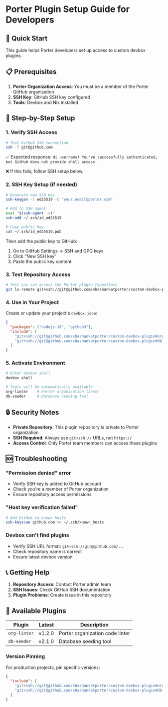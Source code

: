 # Porter Plugin Setup Guide for Developers

## 🎯 Quick Start

This guide helps Porter developers set up access to custom devbox plugins.

## 📋 Prerequisites

1. **Porter Organization Access**: You must be a member of the Porter GitHub organization
2. **SSH Key**: GitHub SSH key configured
3. **Tools**: Devbox and Nix installed

## 🔧 Step-by-Step Setup

### 1. Verify SSH Access
```bash
# Test GitHub SSH connection
ssh -T git@github.com
```
✅ Expected response: `Hi username! You've successfully authenticated, but GitHub does not provide shell access.`

❌ If this fails, follow SSH setup below.

### 2. SSH Key Setup (if needed)
```bash
# Generate new SSH key
ssh-keygen -t ed25519 -C "your.email@porter.com"

# Add to SSH agent
eval "$(ssh-agent -s)"
ssh-add ~/.ssh/id_ed25519

# Copy public key
cat ~/.ssh/id_ed25519.pub
```

Then add the public key to GitHub:
1. Go to GitHub Settings → SSH and GPG keys
2. Click "New SSH key"
3. Paste the public key content

### 3. Test Repository Access
```bash
# Test you can access the Porter plugin repository
git ls-remote git+ssh://git@github.com/shashankatporter/custom-devbox-plugin.git
```

### 4. Use in Your Project
Create or update your project's `devbox.json`:

```json
{
  "packages": ["nodejs-18", "python3"],
  "include": [
    "git+ssh://git@github.com/shashankatporter/custom-devbox-plugin#org-linter",
    "git+ssh://git@github.com/shashankatporter/custom-devbox-plugin#db-seeder"
  ]
}
```

### 5. Activate Environment
```bash
# Enter devbox shell
devbox shell

# Tools will be automatically available
org-linter    # Porter organization linter
db-seeder     # Database seeding tool
```

## 🔒 Security Notes

- **Private Repository**: This plugin repository is private to Porter organization
- **SSH Required**: Always use `git+ssh://` URLs, not `https://`
- **Access Control**: Only Porter team members can access these plugins

## 🆘 Troubleshooting

### "Permission denied" error
- Verify SSH key is added to GitHub account
- Check you're a member of Porter organization
- Ensure repository access permissions

### "Host key verification failed"
```bash
# Add GitHub to known hosts
ssh-keyscan github.com >> ~/.ssh/known_hosts
```

### Devbox can't find plugins
- Verify SSH URL format: `git+ssh://git@github.com/...`
- Check repository name is correct
- Ensure latest devbox version

## 📞 Getting Help

1. **Repository Access**: Contact Porter admin team
2. **SSH Issues**: Check GitHub SSH documentation
3. **Plugin Problems**: Create issue in this repository

## 🚀 Available Plugins

| Plugin | Latest | Description |
|--------|--------|-------------|
| `org-linter` | v1.2.0 | Porter organization code linter |
| `db-seeder` | v2.1.0 | Database seeding tool |

### Version Pinning
For production projects, pin specific versions:
```json
{
  "include": [
    "git+ssh://git@github.com/shashankatporter/custom-devbox-plugin#org-linter-v1.2.0",
    "git+ssh://git@github.com/shashankatporter/custom-devbox-plugin#db-seeder-v2.1.0"
  ]
}
```
